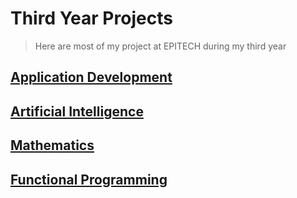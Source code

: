 # Third Year Projects

> Here are most of my project at EPITECH during my third year

## [Application Development](./DEV/README.md)
## [Artificial Intelligence](./AIA/README.md)
## [Mathematics](./MAT/README.md)
## [Functional Programming](./FUN/README.md)
